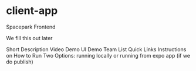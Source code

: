 # client-app
Spacepark Frontend

We fill this out later

Short Description
Video Demo
UI Demo
Team List
Quick Links
Instructions on How to Run
  Two Options: running locally
  or running from expo app (if we do publish)
